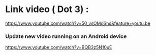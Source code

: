# Link video ( Dot 3) :

https://www.youtube.com/watch?v=50_vsOMoShs&feature=youtu.be

### Update new video running on an Android device

https://www.youtube.com/watch?v=BQB3z5N10uE
